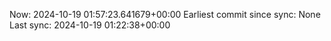 Now: 2024-10-19 01:57:23.641679+00:00 Earliest commit since sync: None Last sync: 2024-10-19 01:22:38+00:00
